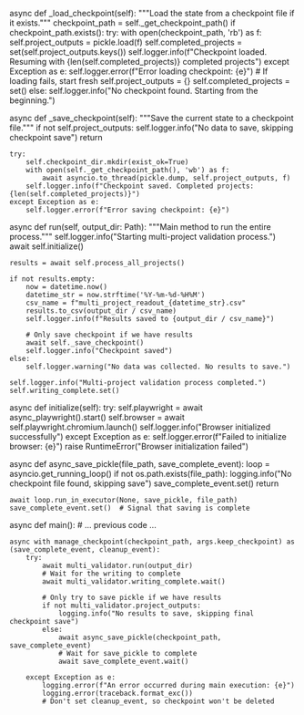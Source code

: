 async def _load_checkpoint(self):
    """Load the state from a checkpoint file if it exists."""
    checkpoint_path = self._get_checkpoint_path()
    if checkpoint_path.exists():
        try:
            with open(checkpoint_path, 'rb') as f:
                self.project_outputs = pickle.load(f)
            self.completed_projects = set(self.project_outputs.keys())
            self.logger.info(f"Checkpoint loaded. Resuming with {len(self.completed_projects)} completed projects")
        except Exception as e:
            self.logger.error(f"Error loading checkpoint: {e}")
            # If loading fails, start fresh
            self.project_outputs = {}
            self.completed_projects = set()
    else:
        self.logger.info("No checkpoint found. Starting from the beginning.")

async def _save_checkpoint(self):
    """Save the current state to a checkpoint file."""
    if not self.project_outputs:
        self.logger.info("No data to save, skipping checkpoint save")
        return
        
    try:
        self.checkpoint_dir.mkdir(exist_ok=True)
        with open(self._get_checkpoint_path(), 'wb') as f:
            await asyncio.to_thread(pickle.dump, self.project_outputs, f)
        self.logger.info(f"Checkpoint saved. Completed projects: {len(self.completed_projects)}")
    except Exception as e:
        self.logger.error(f"Error saving checkpoint: {e}")

async def run(self, output_dir: Path):
    """Main method to run the entire process."""
    self.logger.info("Starting multi-project validation process.")
    await self.initialize()
    
    results = await self.process_all_projects()
    
    if not results.empty:
        now = datetime.now()
        datetime_str = now.strftime('%Y-%m-%d-%H%M')
        csv_name = f"multi_project_readout_{datetime_str}.csv"
        results.to_csv(output_dir / csv_name)
        self.logger.info(f"Results saved to {output_dir / csv_name}")
        
        # Only save checkpoint if we have results
        await self._save_checkpoint()
        self.logger.info("Checkpoint saved")
    else:
        self.logger.warning("No data was collected. No results to save.")
    
    self.logger.info("Multi-project validation process completed.")
    self.writing_complete.set()

async def initialize(self):
    try:
        self.playwright = await async_playwright().start()
        self.browser = await self.playwright.chromium.launch()
        self.logger.info("Browser initialized successfully")
    except Exception as e:
        self.logger.error(f"Failed to initialize browser: {e}")
        raise RuntimeError("Browser initialization failed")

async def async_save_pickle(file_path, save_complete_event):
    loop = asyncio.get_running_loop()
    if not os.path.exists(file_path):
        logging.info("No checkpoint file found, skipping save")
        save_complete_event.set()
        return
        
    await loop.run_in_executor(None, save_pickle, file_path)
    save_complete_event.set()  # Signal that saving is complete

async def main():
    # ... previous code ...
    
    async with manage_checkpoint(checkpoint_path, args.keep_checkpoint) as (save_complete_event, cleanup_event):
        try:
            await multi_validator.run(output_dir)
            # Wait for the writing to complete
            await multi_validator.writing_complete.wait()
            
            # Only try to save pickle if we have results
            if not multi_validator.project_outputs:
                logging.info("No results to save, skipping final checkpoint save")
            else:
                await async_save_pickle(checkpoint_path, save_complete_event)
                # Wait for save_pickle to complete
                await save_complete_event.wait()
                
        except Exception as e:
            logging.error(f"An error occurred during main execution: {e}")
            logging.error(traceback.format_exc())
            # Don't set cleanup_event, so checkpoint won't be deleted
